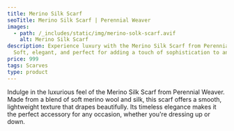 ```yaml
---
title: Merino Silk Scarf
seoTitle: Merino Silk Scarf | Perennial Weaver
images:
  - path: /_includes/static/img/merino-solk-scarf.avif
    alt: Merino Silk Scarf
description: Experience luxury with the Merino Silk Scarf from Perennial Weaver.
  Soft, elegant, and perfect for adding a touch of sophistication to any outfit.
price: 999
tags: Scarves
type: product
---
```

Indulge in the luxurious feel of the Merino Silk Scarf from Perennial Weaver. Made from a blend of soft merino wool and silk, this scarf offers a smooth, lightweight texture that drapes beautifully. Its timeless elegance makes it the perfect accessory for any occasion, whether you're dressing up or down.
